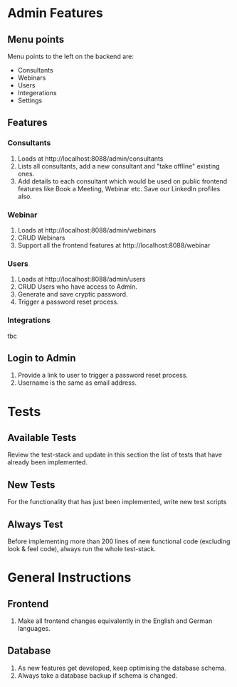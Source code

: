 # Admin Features

## Menu points 

Menu points to the left on the backend are:

- Consultants
- Webinars
- Users
- Integerations
- Settings

## Features

### Consultants

1. Loads at http://localhost:8088/admin/consultants
2. Lists all consultants, add a new consultant and "take offline" existing ones.
3. Add details to each consultant which would be used on public frontend features like Book a Meeting, Webinar etc. Save our LinkedIn profiles also.

### Webinar

1. Loads at http://localhost:8088/admin/webinars
2. CRUD Webinars
3. Support all the frontend features at http://localhost:8088/webinar

### Users 

1. Loads at http://localhost:8088/admin/users
2. CRUD Users who have access to Admin.
3. Generate and save cryptic password.
4. Trigger a password reset process.

### Integrations

tbc

## Login to Admin

1. Provide a link to user to trigger a password reset process.
2. Username is the same as email address.

# Tests

## Available Tests

Review the test-stack and update in this section the list of tests that have already been implemented.

## New Tests

For the functionality that has just been implemented, write new test scripts

## Always Test

Before implementing more than 200 lines of new functional code (excluding look & feel code), always run the whole test-stack.

# General Instructions

## Frontend

1. Make all frontend changes equivalently in the English and German languages.

## Database

1. As new features get developed, keep optimising the database schema.
2. Always take a database backup if schema is changed.